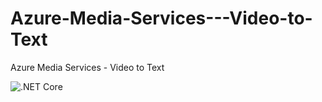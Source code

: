 # Azure-Media-Services---Video-to-Text
Azure Media Services - Video to Text

![.NET Core](https://github.com/sanjeevmagoo/Azure-Media-Services---Video-to-Text/workflows/.NET%20Core/badge.svg?branch=master)
